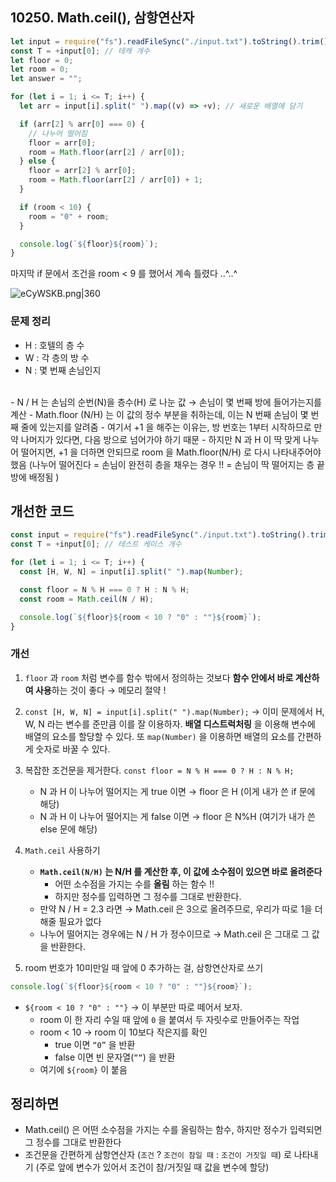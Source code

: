## 10250.  Math.ceil(), 삼항연산자 

``` js 
let input = require("fs").readFileSync("./input.txt").toString().trim().split("\n");
const T = +input[0]; // 테캐 개수
let floor = 0;
let room = 0;
let answer = "";

for (let i = 1; i <= T; i++) {
  let arr = input[i].split(" ").map((v) => +v); // 새로운 배열에 담기

  if (arr[2] % arr[0] === 0) {
    // 나누어 떨어짐
    floor = arr[0];
    room = Math.floor(arr[2] / arr[0]);
  } else {
    floor = arr[2] % arr[0];
    room = Math.floor(arr[2] / arr[0]) + 1;
  }

  if (room < 10) {
    room = "0" + room;
  }

  console.log(`${floor}${room}`);
}

```

마지막 if 문에서 조건을 room < 9 를 했어서 계속 틀렸다 ..^..^

![eCyWSKB.png|360](https://i.imgur.com/eCyWSKB.png)

### 문제 정리

- H : 호텔의 층 수
- W : 각 층의 방 수
- N : 몇 번째 손님인지
<br> 
- N / H 는 손님의 순번(N)을 층수(H) 로 나눈 값 
  → 손님이 몇 번째 방에 들어가는지를 계산 
- Math.floor (N/H) 는 이 값의 정수 부분을 취하는데, 이는 N 번째 손님이 몇 번째 줄에 있는지를 알려줌
	- 여기서 +1 을 해주는 이유는, 방 번호는 1부터 시작하므로 만약 나머지가 있다면, 다음 방으로 넘어가야 하기 때문 
	- 하지만 N 과 H 이 딱 맞게 나누어 떨어지면, +1 을 더하면 안되므로 room 을 Math.floor(N/H) 로 다시 나타내주어야 했음 
	  (나누어 떨어진다 = 손님이 완전히 층을 채우는 경우 !! = 손님이 딱 떨어지는 층 끝 방에 배정됨 )

## 개선한 코드 

``` js
const input = require("fs").readFileSync("./input.txt").toString().trim().split("\n");
const T = +input[0]; // 테스트 케이스 개수

for (let i = 1; i <= T; i++) {
  const [H, W, N] = input[i].split(" ").map(Number);

  const floor = N % H === 0 ? H : N % H;
  const room = Math.ceil(N / H);

  console.log(`${floor}${room < 10 ? "0" : ""}${room}`);
}

```

### 개선

1. `floor` 과 `room` 처럼 변수를 함수 밖에서 정의하는 것보다 **함수 안에서 바로 계산하여 사용**하는 것이 좋다 → 메모리 절약 ! 

2. `const [H, W, N] = input[i].split(" ").map(Number);`
   → 이미 문제에서 H, W, N 라는 변수를 준만큼 이를 잘 이용하자. 
   **배열 디스트럭처링** 을 이용해 변수에 배열의 요소를 할당할 수 있다. 
   또 `map(Number)` 을 이용하면 배열의 요소를 간편하게 숫자로 바꿀 수 있다. 

3. 복잡한 조건문을 제거한다. 
   `const floor = N % H === 0 ? H : N % H;`
	- N 과 H 이 나누어 떨어지는 게 true 이면 → floor 은 H (이게 내가 쓴 if 문에 해당)
	- N 과 H 이 나누어 떨어지는 게 false 이면 → floor 은 N%H (여기가 내가 쓴 else 문에 해당)

4. `Math.ceil` 사용하기
	- **`Math.ceil(N/H)` 는 N/H 를 계산한 후, 이 값에 소수점이 있으면 바로 올려준다**
		- 어떤 소수점을 가지는 수를 **올림** 하는 함수 !!
		- 하지만 정수를 입력하면 그 정수를 그대로 반환한다. 
	- 만약 N / H = 2.3 라면 → Math.ceil 은 3으로 올려주므로, 우리가 따로 1을 더해줄 필요가 없다
	- 나누어 떨어지는 경우에는 N / H 가 정수이므로 → Math.ceil 은 그대로 그 값을 반환한다. 

5.  room 번호가 10미만일 때 앞에 0 추가하는 걸, 삼항연산자로 쓰기 
``` js 
console.log(`${floor}${room < 10 ? "0" : ""}${room}`);
```

- `${room < 10 ? "0" : ""}` → 이 부분만 따로 떼어서 보자.
	- room 이 한 자리 수일 때 앞에 `0` 을 붙여서 두 자릿수로 만들어주는 작업
	- room < 10 → room 이 10보다 작은지를 확인
		- true 이면 `“0”` 을 반환
		- false 이면 빈 문자열(`““`) 을 반환 
	- 여기에 `${room}` 이 붙음

## 정리하면

- Math.ceil() 은 어떤 소수점을 가지는 수를 올림하는 함수, 
  하지만 정수가 입력되면 그 정수를 그대로 반환한다
- 조건문을 간편하게 삼항연산자 (`조건` ? `조건이 참일 때` : `조건이 거짓일 때`) 로 나타내기 (주로 앞에 변수가 있어서 조건이 참/거짓일 때 값을 변수에 할당) 


